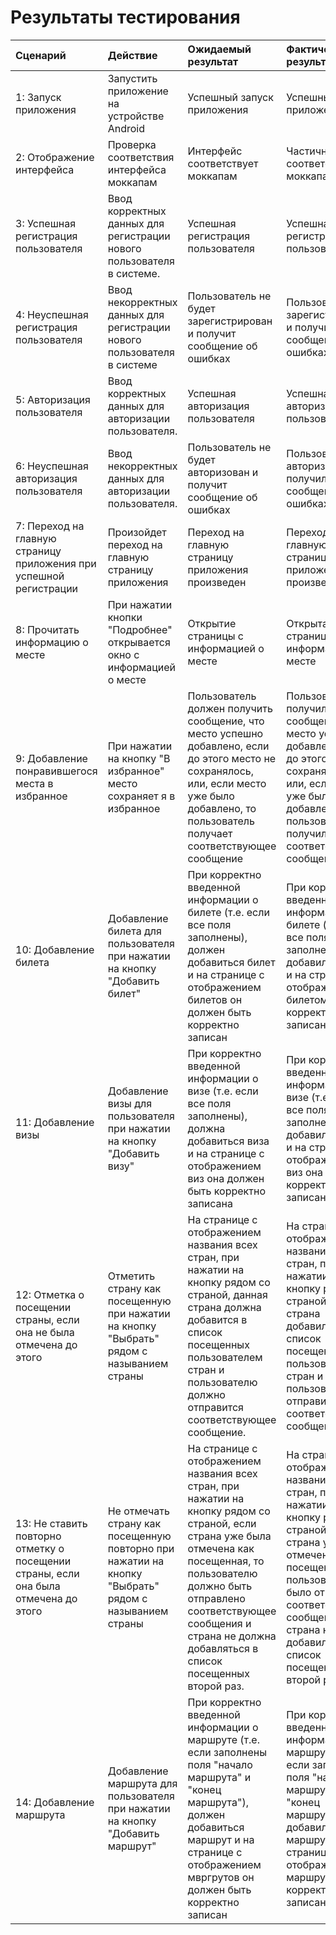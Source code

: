 # ﻿Результаты тестирования

| Сценарий                                                               | Действие                                                                         | Ожидаемый результат                                                  | Фактический результат                                          | Оценка                |
|:-----------------------------------------------------------------------|:---------------------------------------------------------------------------------|:---------------------------------------------------------------------|:---------------------------------------------------------------|:----------------------|
| 1: Запуск приложения                                                   | Запустить приложение на устройстве Android                                       | Успешный запуск приложения                                           | Успешный запуск приложения                                     | Тест пройден          |
| 2: Отображение интерфейса                                              | Проверка соответствия интерфейса моккапам                                        | Интерфейс соответствует моккапам                                      | Частичное соответствие моккапам                                | Тест пройден частично |
| 3: Успешная регистрация пользователя                                   | Ввод корректных данных для регистрации нового пользователя в системе.            | Успешная регистрация пользователя                             | Успешная регистрация пользователя                              | Тест пройден          |
| 4: Неуспешная регистрация пользователя                                 | Ввод некорректных данных для регистрации нового пользователя в системе           | Пользователь не будет зарегистрирован и получит сообщение об ошибках | Пользователь не зарегистрирован и получил сообщение об ошибках | Тест пройден          |
| 5: Авторизация пользователя                                            | Ввод корректных данных для авторизации пользователя.                             | Успешная авторизация пользователя                             | Успешная авторизация пользователя                              | Тест пройден          |
| 6: Неуспешная авторизация пользователя                             | Ввод некорректных данных для авторизации пользователя.         | Пользователь не будет авторизован и получит сообщение об ошибках | Пользователь не авторизоваен и получил сообщение об ошибках | Тест пройден          |
| 7: Переход на главную страницу приложения при успешной регистрации | Произойдет переход на главную страницу приложения                                | Переход на главную страницу приложения произведен                    | Переход на главную страницу приложения произведен              | Тест пройден          |
| 8: Прочитать информацию о месте | При нажатии кнопки "Подробнее" открывается окно с информацией о месте | Открытие страницы с информацией о месте                   | Открыта страницы с информацией о месте              | Тест пройден          |
| 9: Добавление понравившегося места в избранное | При нажатии на кнопку "В избранное" место сохраняет я в избранное | Пользователь должен получить сообщение, что место успешно добавлено, если до этого место не сохранялось, или, если место уже было добавлено, то пользователь получает соответствующее сообщение | Пользовател получил сообщение, что место успешно добавлено, если до этого место не сохранялось, или, если место уже было добавлено, то пользователь получил соответствующее сообщение  | Тест пройден          |
| 10: Добавление билета| Добавление билета для пользователя при нажатии на кнопку "Добавить билет" | При корректно введенной информации о билете (т.е. если все поля заполнены), должен добавиться билет и на странице с отображением билетов он должен быть корректно записан |  При корректно введенной информации о билете (т.е. если все поля заполнены), добавился билет и на странице с отображением билетом он корректно записан | Тест пройден          |
| 11: Добавление визы| Добавление визы для пользователя при нажатии на кнопку "Добавить визу" | При корректно введенной информации о визе (т.е. если все поля заполнены), должна добавиться виза и на странице с отображением виз она должен быть корректно записана |  При корректно введенной информации о визе (т.е. если все поля заполнены), добавилась виза и на странице с отображением виз она корректно записана | Тест пройден    |
| 12: Отметка о посещении страны, если она не была отмечена до этого| Отметить страну как посещенную при нажатии на кнопку "Выбрать" рядом с называнием страны | На странице с отображением названия всех стран, при нажатии на кнопку рядом со страной, данная страна должна добавится в список посещенных пользователем стран и пользователю должно отправится соответствующее сообщение. | На странице с отображением названия всех стран, при нажатии на кнопку рядом со страной, данная страна добавилась в список посещенных пользователем стран и пользователю отправилось соответствующее сообщение. | Тест пройден          |
| 13: Не ставить повторно отметку о посещении страны, если она была отмечена до этого| Не отмечать страну как посещенную повторно при нажатии на кнопку "Выбрать" рядом с называнием страны | На странице с отображением названия всех стран, при нажатии на кнопку рядом со страной, если страна уже была отмечена как посещенная, то пользователю должно быть отправлено соответствующее сообщения и страна не должна добавляться в список посещенных второй раз. | На странице с отображением названия всех стран, при нажатии на кнопку рядом со страной, если страна уже была отмечена как посещенная, то пользователю было отправлено соответствующее сообщения и страна не добавилась в список посещенных второй раз. | Тест пройден          |
| 14: Добавление маршрута| Добавление маршрута для пользователя при нажатии на кнопку "Добавить маршрут" | При корректно введенной информации о маршруте (т.е. если заполнены поля "начало маршрута" и "конец маршрута"), должен добавиться маршрут и на странице с отображением мвргрутов он должен быть корректно записан |  При корректно введенной информации о маршруте (т.е. если заполнены поля "начало маршрута" и "конец маршрута"), добавился маршрут и на странице с отображением маршрутов он корректно записан | Тест пройден          |
